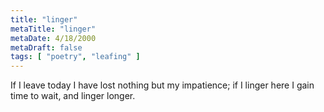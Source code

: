 ```yaml
---
title: "linger"
metaTitle: "linger"
metaDate: 4/18/2000
metaDraft: false
tags: [ "poetry", "leafing" ]
---
```


If I leave today I have lost nothing
but my impatience;
if I linger here I gain time to wait,
and linger longer.
